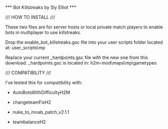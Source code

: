 *** Bot Killstreaks by Sly Elliot ***


/// HOW TO INSTALL ///

These two files are for server hosts or local private match players to enable bots in multiplayer to use killstreaks.

Drop the enable_bot_killstreaks.gsc file into your user scripts folder located at:
user_scripts\mp

Replace your current _hardpoints.gsc file with the new one from this download. _hardpoints.gsc is located in:
h2m-mod\maps\mp\gametypes



/// COMPATIBILITY ///

I've tested this for compatibility with:

- AutoBotsWithDifficultyH2M

- changeteamFixH2

- nuke_to_moab_patch_v2.1.1

- teambalanceH2


